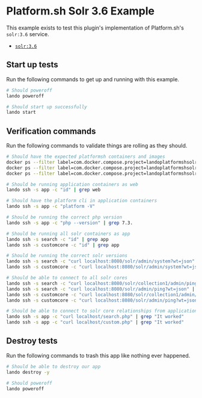 Platform.sh Solr 3.6 Example
============================

This example exists to test this plugin's implementation of Platform.sh's `solr:3.6` service.

* [`solr:3.6`](https://docs.platform.sh/configuration/services/solr.html)

Start up tests
--------------

Run the following commands to get up and running with this example.

```bash
# Should poweroff
lando poweroff

# Should start up successfully
lando start
```

Verification commands
---------------------

Run the following commands to validate things are rolling as they should.

```bash
# Should have the expected platformsh containers and images
docker ps --filter label=com.docker.compose.project=landoplatformshsolr36 | grep docker.registry.platform.sh/php-7.3 | grep landoplatformshsolr36_app_1
docker ps --filter label=com.docker.compose.project=landoplatformshsolr36 | grep docker.registry.platform.sh/solr-3.6 | grep landoplatformshsolr36_search_1
docker ps --filter label=com.docker.compose.project=landoplatformshsolr36 | grep docker.registry.platform.sh/solr-3.6 | grep landoplatformshsolr36_customcore_1

# Should be running application containers as web
lando ssh -s app -c "id" | grep web

# Should have the platform cli in application containers
lando ssh -s app -c "platform -V"

# Should be running the correct php version
lando ssh -s app -c "php --version" | grep 7.3.

# Should be running all solr containers as app
lando ssh -s search -c "id" | grep app
lando ssh -s customcore -c "id" | grep app

# Should be running the correct solr versions
lando ssh -s search -c "curl localhost:8080/solr/admin/system?wt=json" | grep solr-spec-version | grep "3.6."
lando ssh -s customcore -c "curl localhost:8080/solr/admin/system?wt=json" | grep solr-spec-version | grep "3.6."

# Should be able to connect to all solr cores
lando ssh -s search -c "curl localhost:8080/solr/collection1/admin/ping?wt=json" | grep status | grep OK
lando ssh -s search -c "curl localhost:8080/solr/admin/ping?wt=json" | grep status | grep OK
lando ssh -s customcore -c "curl localhost:8080/solr/collection1/admin/ping?wt=json" | grep status | grep OK
lando ssh -s customcore -c "curl localhost:8080/solr/admin/ping?wt=json" | grep status | grep OK

# Should be able to connect to solr core relationships from application containers
lando ssh -s app -c "curl localhost/search.php" | grep "It worked"
lando ssh -s app -c "curl localhost/custom.php" | grep "It worked"
```

Destroy tests
-------------

Run the following commands to trash this app like nothing ever happened.

```bash
# Should be able to destroy our app
lando destroy -y

# Should poweroff
lando poweroff
```
